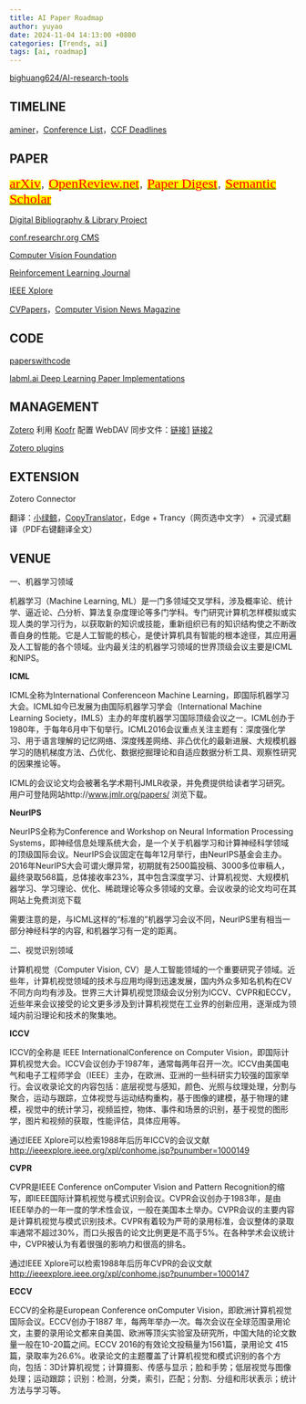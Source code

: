 ```yaml
---
title: AI Paper Roadmap
author: yuyao
date: 2024-11-04 14:13:00 +0800
categories: [Trends, ai]
tags: [ai, roadmap]
---
```


[bighuang624/AI-research-tools](https://github.com/bighuang624/AI-research-tools)

## TIMELINE

[aminer](https://www.aminer.cn/conf)，[Conference List](https://conferencelist.info/)，[CCF Deadlines](https://ccfddl.com/)

## PAPER

[<mark><font color="red" face="Times New Roman" size=5>arXiv</font></mark>](https://arxiv.org/)，[<mark><font color="red" face="Times New Roman" size=5>OpenReview.net</font></mark>](https://openreview.net/)，[<mark><font color="red" face="Times New Roman" size=5>Paper Digest</font></mark>](https://www.paperdigest.org/)，[<mark><font color="red" face="Times New Roman" size=5>Semantic Scholar</font></mark>](https://www.semanticscholar.org/)

[Digital Bibliography & Library Project](https://dblp.org/)

[conf.researchr.org CMS](https://conf.researchr.org/)

[Computer Vision Foundation](https://openaccess.thecvf.com/menu)

[Reinforcement Learning Journal](https://rlj.cs.umass.edu/)

[IEEE Xplore](https://ieeexplore.ieee.org/Xplore/home.jsp)

[CVPapers](http://www.cvpapers.com/)，[Computer Vision News Magazine](https://www.rsipvision.com/computer-vision-news/)

## CODE

[paperswithcode](https://paperswithcode.com/)

[labml.ai Deep Learning Paper Implementations](https://github.com/labmlai/annotated_deep_learning_paper_implementations)

## MANAGEMENT

[Zotero](https://brucehan.top/2020/02/04/zotero/) 利用 [Koofr](https://app.koofr.net/) 配置 WebDAV 同步文件：[链接1](https://www.bilibili.com/read/cv14910894/) [链接2](https://www.chirmyram.top/archives/onedrivewebdav)

[Zotero plugins](https://www.zotero.org/support/plugins)

## EXTENSION

Zotero Connector

翻译：[小绿鲸](https://www.xljsci.com/)，[CopyTranslator](https://github.com/CopyTranslator/CopyTranslator)，Edge + Trancy（网页选中文字） + 沉浸式翻译（PDF右键翻译全文）

## VENUE

一、机器学习领域

机器学习（Machine Learning, ML）是一门多领域交叉学科，涉及概率论、统计学、逼近论、凸分析、算法复杂度理论等多门学科。专门研究计算机怎样模拟或实现人类的学习行为，以获取新的知识或技能，重新组织已有的知识结构使之不断改善自身的性能。它是人工智能的核心，是使计算机具有智能的根本途径，其应用遍及人工智能的各个领域。业内最关注的机器学习领域的世界顶级会议主要是ICML和NIPS。

**ICML**

ICML全称为International Conferenceon Machine Learning，即国际机器学习大会。ICML如今已发展为由国际机器学习学会（International Machine Learning Society，IMLS）主办的年度机器学习国际顶级会议之一。ICML创办于1980年，于每年6月中下旬举行。ICML2016会议重点关注主题有：深度强化学习、用于语言理解的记忆网络、深度残差网络、非凸优化的最新进展、大规模机器学习的随机梯度方法、凸优化、数据挖掘理论和自适应数据分析工具、观察性研究的因果推论等。

ICML的会议论文均会被著名学术期刊JMLR收录，并免费提供给读者学习研究。用户可登陆网站http://www.jmlr.org/papers/ 浏览下载。

**NeurIPS**

NeurIPS全称为Conference and Workshop on Neural Information Processing Systems，即神经信息处理系统大会，是一个关于机器学习和计算神经科学领域的顶级国际会议。NeurIPS会议固定在每年12月举行，由NeurIPS基金会主办。2016年NeurIPS大会可谓火爆异常，初期就有2500篇投稿、3000多位审稿人，最终录取568篇，总体接收率23%，其中包含深度学习、计算机视觉、大规模机器学习、学习理论、优化、稀疏理论等众多领域的文章。会议收录的论文均可在其网站上免费浏览下载

需要注意的是，与ICML这样的“标准的”机器学习会议不同，NeurIPS里有相当一部分神经科学的内容, 和机器学习有一定的距离。

二、视觉识别领域

计算机视觉（Computer Vision, CV）是人工智能领域的一个重要研究子领域。近些年，计算机视觉领域的技术与应用均得到迅速发展，国内外众多知名机构在CV不同方向均有涉及。世界三大计算机视觉顶级会议分别为ICCV、CVPR和ECCV，近些年来会议接受的论文更多涉及到计算机视觉在工业界的创新应用，逐渐成为领域内前沿理论和技术的聚集地。

**ICCV**

ICCV的全称是 IEEE InternationalConference on Computer Vision，即国际计算机视觉大会。ICCV会议创办于1987年，通常每两年召开一次。ICCV由美国电气和电子工程师学会（IEEE）主办，在欧洲、亚洲的一些科研实力较强的国家举行。会议收录论文的内容包括：底层视觉与感知，颜色、光照与纹理处理，分割与聚合，运动与跟踪，立体视觉与运动结构重构，基于图像的建模，基于物理的建模，视觉中的统计学习，视频监控，物体、事件和场景的识别，基于视觉的图形学，图片和视频的获取，性能评估，具体应用等。

通过IEEE Xplore可以检索1988年后历年ICCV的会议文献 http://ieeexplore.ieee.org/xpl/conhome.jsp?punumber=1000149

**CVPR**

CVPR是IEEE Conference onComputer Vision and Pattern Recognition的缩写，即IEEE国际计算机视觉与模式识别会议。CVPR会议创办于1983年，是由IEEE举办的一年一度的学术性会议，一般在美国本土举办。CVPR会议的主要内容是计算机视觉与模式识别技术。CVPR有着较为严苛的录用标准，会议整体的录取率通常不超过30%，而口头报告的论文比例更是不高于5%。在各种学术会议统计中，CVPR被认为有着很强的影响力和很高的排名。

通过IEEE Xplore可以检索1988年后历年CVPR的会议文献 http://ieeexplore.ieee.org/xpl/conhome.jsp?punumber=1000147

**ECCV**

ECCV的全称是European Conference onComputer Vision，即欧洲计算机视觉国际会议。ECCV创办于1887 年，每两年举办一次。每次会议在全球范围录用论文，主要的录用论文都来自美国、欧洲等顶尖实验室及研究所，中国大陆的论文数量一般在10-20篇之间。ECCV 2016的有效论文投稿量为1561篇，录用论文 415 篇，录取率为26.6%。收录论文的主题覆盖了计算机视觉和模式识别的各个方向，包括：3D计算机视觉；计算摄影、传感与显示；脸和手势；低层视觉与图像处理；运动跟踪；识别：检测，分类，索引，匹配；分割、分组和形状表示；统计方法与学习等。